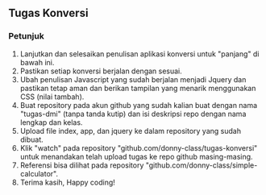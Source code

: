## Tugas Konversi

### Petunjuk
   1. Lanjutkan dan selesaikan penulisan aplikasi konversi untuk "panjang" di bawah ini.
   2. Pastikan setiap konversi berjalan dengan sesuai.
   3. Ubah penulisan Javascript yang sudah berjalan menjadi Jquery dan pastikan tetap aman dan berikan tampilan yang menarik menggunakan CSS (nilai tambah).
   4. Buat repository pada akun github yang sudah kalian buat dengan nama "tugas-dmi" (tanpa tanda kutip) dan isi deskripsi repo dengan nama lengkap dan kelas.
   5. Upload file index, app, dan jquery ke dalam repository yang sudah dibuat.
   6. Klik "watch" pada repository "github.com/donny-class/tugas-konversi" untuk menandakan telah upload tugas ke repo github masing-masing.
   7. Referensi bisa dilihat pada repository "github.com/donny-class/simple-calculator".
   8. Terima kasih, Happy coding!
